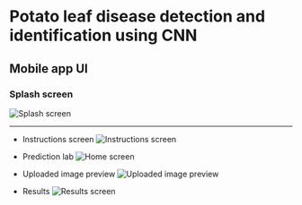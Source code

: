 # Potato leaf disease detection and identification using CNN

## Mobile app UI

### Splash screen
![Splash screen](./app-sshots/splashscreen.png)

------------------------------------------------------------

- Instructions screen
![Instructions screen](./app-sshots/instructions.png)

- Prediction lab
![Home screen](./app-sshots/homescreen.png)

- Uploaded image preview
![Uploaded image preview](./app-sshots/uploadpreview.png)

- Results
![Results screen](./app-sshots/results.png)